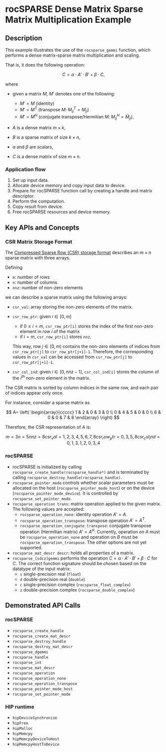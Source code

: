 # rocSPARSE Dense Matrix Sparse Matrix Multiplication Example

## Description

This example illustrates the use of the `rocsparse_gemmi` function, which performs a dense matrix-sparse matrix multiplication and scaling.

That is, it does the following operation:

$$
C =  \alpha \cdot A' \cdot B' + \beta \cdot C,
$$

where

- given a matrix $M$, $M'$ denotes one of the following:

  - $M' = M$ (identity)
  - $M' = M^T$ (transpose $M$: $M_{ij}^T = M_{ji}$)
  - $M' = M^H$ (conjugate transpose/Hermitian $M$: $M_{ij}^H = \bar M_{ji}$),

- $A$ is a dense matrix $m \times k$,
- $B$ is a sparse matrix of size $k \times n$,
- $\alpha$ and $\beta$ are scalars,
- $C$ is a dense matrix of size $m \times n$.

### Application flow

1. Set up input data.
2. Allocate device memory and copy input data to device.
3. Prepare for rocSPARSE function call by creating a handle and matrix descriptor.
4. Perform the computation.
5. Copy result from device.
6. Free rocSPARSE resources and device memory.

## Key APIs and Concepts

### CSR Matrix Storage Format

The [Compressed Sparse Row (CSR) storage format](https://rocsparse.readthedocs.io/en/latest/usermanual.html#csr-storage-format) describes an $m \times n$ sparse matrix with three arrays.

Defining

- `m`: number of rows
- `n`: number of columns
- `nnz`: number of non-zero elements

we can describe a sparse matrix using the following arrays:

- `csr_val`: array storing the non-zero elements of the matrix.
- `csr_row_ptr`: given $i \in [0, m]$

  - if $` 0 \leq i < m `$, `csr_row_ptr[i]` stores the index of the first non-zero element in row $i$ of the matrix
  - if $i = m$, `csr_row_ptr[i]` stores `nnz`.

  This way, row $j \in [0, m)$ contains the non-zero elements of indices from `csr_row_ptr[j]` to `csr_row_ptr[j+1]-1`. Therefore, the corresponding values in `csr_val` can be accessed from `csr_row_ptr[j]` to `csr_row_ptr[j+1]-1`.

- `csr_col_ind`: given $i \in [0, nnz-1]$, `csr_col_ind[i]` stores the column of the $i^{th}$ non-zero element in the matrix.

The CSR matrix is sorted by column indices in the same row, and each pair of indices appear only once.

For instance, consider a sparse matrix as

$$
A=
\left(
\begin{array}{ccccc}
1 & 2 & 0 & 3 & 0 \\
0 & 4 & 5 & 0 & 0 \\
6 & 0 & 0 & 7 & 8
\end{array}
\right)
$$

Therefore, the CSR representation of $A$ is:

```math
m = 3

n = 5

nnz = 8

csr_val = { 1, 2, 3, 4, 5, 6, 7, 8 }

csr_row_ptr = { 0, 3, 5, 8 }

csr_col_ind = { 0, 1, 3, 1, 2, 0, 3, 4 }
```

### rocSPARSE

- rocSPARSE is initialized by calling `rocsparse_create_handle(rocsparse_handle*)` and is terminated by calling `rocsparse_destroy_handle(rocsparse_handle)`.
- `rocsparse_pointer_mode` controls whether scalar parameters must be allocated on the host (`rocsparse_pointer_mode_host`) or on the device (`rocsparse_pointer_mode_device`). It is controlled by `rocsparse_set_pointer_mode`.
- `rocsparse_operation trans`: matrix operation applied to the given matrix. The following values are accepted:
  - `rocsparse_operation_none`: identity operation $A' = A$.
  - `rocsparse_operation_transpose`: transpose operation $A' = A^\mathrm{T}$.
  - `rocsparse_operation_conjugate_transpose`: conjugate transpose operation (Hermitian matrix) $A' = A^\mathrm{H}$.
  Currently, operation on $A$ must be `rocsparse_operation_none` and operation on $B$ must be `rocsparse_operation_transpose`. The other options are not yet supported.
- `rocsparse_mat_descr descr`: holds all properties of a matrix.
- `rocsparse_[sdcz]gemmi` performs the operation $C =  \alpha \cdot A' \cdot B' + \beta \cdot C$ for $C$. The correct function signature should be chosen based on the datatype of the input matrix:
  - `s` single-precision real (`float`)
  - `d` double-precision real (`double`)
  - `c` single-precision complex (`rocsparse_float_complex`)
  - `z` double-precision complex (`rocsparse_double_complex`)

## Demonstrated API Calls

### rocSPARSE

- `rocsparse_create_handle`
- `rocsparse_create_mat_descr`
- `rocsparse_destroy_handle`
- `rocsparse_destroy_mat_descr`
- `rocsparse_dgemmi`
- `rocsparse_handle`
- `rocsparse_int`
- `rocsparse_mat_descr`
- `rocsparse_operation`
- `rocsparse_operation_none`
- `rocsparse_operation_transpose`
- `rocsparse_pointer_mode_host`
- `rocsparse_set_pointer_mode`

### HIP runtime

- `hipDeviceSynchronize`
- `hipFree`
- `hipMalloc`
- `hipMemcpy`
- `hipMemcpyDeviceToHost`
- `hipMemcpyHostToDevice`
